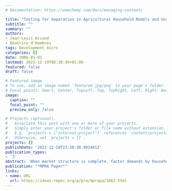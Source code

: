 ```yaml
---
# Documentation: https://wowchemy.com/docs/managing-content/

title: "Testing for Separation in Agricultural Household Models and Unobservable Household-Specific Effects"
subtitle: ""
summary: ""
authors:
- Jean-Louis Arcand
- Béatrice d'Hombres
tags: Development micro
categories: []
date: 2006-01-01
lastmod: 2021-12-19T00:38:49+01:00
featured: false
draft: false

# Featured image
# To use, add an image named `featured.jpg/png` to your page's folder.
# Focal points: Smart, Center, TopLeft, Top, TopRight, Left, Right, BottomLeft, Bottom, BottomRight.
image:
  caption: ""
  focal_point: ""
  preview_only: false

# Projects (optional).
#   Associate this post with one or more of your projects.
#   Simply enter your project's folder or file name without extension.
#   E.g. `projects = ["internal-project"]` references `content/project/deep-learning/index.md`.
#   Otherwise, set `projects = []`.
projects: []
publishDate: '2021-12-18T23:38:38.981441Z'
publication_types:
- '3'
abstract: 'When market structure is complete, factor demands by households will be independent of their characteristics, and households will take their production decisions as if they were profit-maximizing firms. This observation constitutes the basis for one of the most popular empirical tests for complete markets, commonly known as the “separation” hypothesis. In this paper, we show that all existing tests for separation using panel data are potentially biased towards rejecting the null-hypothesis of complete markets, because of the failure to adequately control for unobservable individual effects. Since the variable on which the test for separation is based cannot be identifed in most panel datasets following the usual covariance transformations, and is likely to be correlated with the household-specific effect, neither the within nor the variance-components procedures are able to solve the problem. We show that the Hausman-Taylor (1981) estimator, in which the impact of covariates that are invariant along one dimension of a panel can be identifed through the use of covariance transformations of other included variables that are orthogonal to the household-specific effects as instruments, provides a simple solution. Our approach is applied to a rich Tunisian dataset in which separation -and thus the null of complete markets- is strongly rejected using the standard approach, but is not rejected once correlated unobservable household-specific effects are controlled for using the Hausman-Taylor instrument set.'
publication: "*MPRA Paper*"
links:
- name: URL
  url: https://ideas.repec.org/p/pra/mprapa/1863.html
---
```

